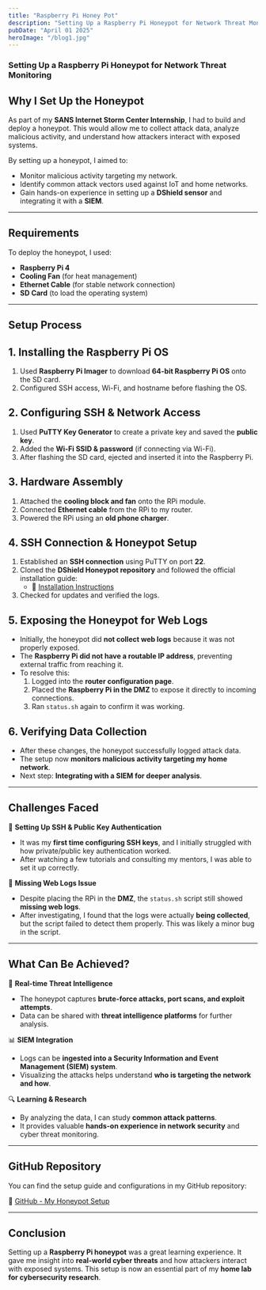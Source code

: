 ```yaml
---
title: "Raspberry Pi Honey Pot"
description: "Setting Up a Raspberry Pi Honeypot for Network Threat Monitoring"
pubDate: "April 01 2025"
heroImage: "/blog1.jpg"
---
```


### Setting Up a Raspberry Pi Honeypot for Network Threat Monitoring

## Why I Set Up the Honeypot

As part of my **SANS Internet Storm Center Internship**, I had to build and deploy a honeypot. This would allow me to collect attack data, analyze malicious activity, and understand how attackers interact with exposed systems. 

By setting up a honeypot, I aimed to:
- Monitor malicious activity targeting my network.
- Identify common attack vectors used against IoT and home networks.
- Gain hands-on experience in setting up a **DShield sensor** and integrating it with a **SIEM**.

---

## Requirements

To deploy the honeypot, I used:

- **Raspberry Pi 4**
- **Cooling Fan** (for heat management)
- **Ethernet Cable** (for stable network connection)
- **SD Card** (to load the operating system)

---

## Setup Process

## 1. Installing the Raspberry Pi OS
1. Used **Raspberry Pi Imager** to download **64-bit Raspberry Pi OS** onto the SD card.
2. Configured SSH access, Wi-Fi, and hostname before flashing the OS.

## 2. Configuring SSH & Network Access
1. Used **PuTTY Key Generator** to create a private key and saved the **public key**.
2. Added the **Wi-Fi SSID & password** (if connecting via Wi-Fi).
3. After flashing the SD card, ejected and inserted it into the Raspberry Pi.

## 3. Hardware Assembly
1. Attached the **cooling block and fan** onto the RPi module.
2. Connected **Ethernet cable** from the RPi to my router.
3. Powered the RPi using an **old phone charger**.

## 4. SSH Connection & Honeypot Setup
1. Established an **SSH connection** using PuTTY on port **22**.
2. Cloned the **DShield Honeypot repository** and followed the official installation guide:
   - 📌 [Installation Instructions](https://github.com/DShield-ISC/dshield/blob/main/docs/install-instructions/Raspbian.md)
3. Checked for updates and verified the logs.

## 5. Exposing the Honeypot for Web Logs
- Initially, the honeypot did **not collect web logs** because it was not properly exposed.
- The **Raspberry Pi did not have a routable IP address**, preventing external traffic from reaching it.
- To resolve this:
  1. Logged into the **router configuration page**.
  2. Placed the **Raspberry Pi in the DMZ** to expose it directly to incoming connections.
  3. Ran `status.sh` again to confirm it was working.

## 6. Verifying Data Collection
- After these changes, the honeypot successfully logged attack data.
- The setup now **monitors malicious activity targeting my home network**.
- Next step: **Integrating with a SIEM for deeper analysis**.

---

## Challenges Faced

🔹 **Setting Up SSH & Public Key Authentication**
- It was my **first time configuring SSH keys**, and I initially struggled with how private/public key authentication worked.
- After watching a few tutorials and consulting my mentors, I was able to set it up correctly.

🔹 **Missing Web Logs Issue**
- Despite placing the RPi in the **DMZ**, the `status.sh` script still showed **missing web logs**.
- After investigating, I found that the logs were actually **being collected**, but the script failed to detect them properly. This was likely a minor bug in the script.

---

## What Can Be Achieved?

🚀 **Real-time Threat Intelligence**
- The honeypot captures **brute-force attacks, port scans, and exploit attempts**.
- Data can be shared with **threat intelligence platforms** for further analysis.

📊 **SIEM Integration**
- Logs can be **ingested into a Security Information and Event Management (SIEM) system**.
- Visualizing the attacks helps understand **who is targeting the network and how**.

🔍 **Learning & Research**
- By analyzing the data, I can study **common attack patterns**.
- It provides valuable **hands-on experience in network security** and cyber threat monitoring.

---

## GitHub Repository

You can find the setup guide and configurations in my GitHub repository:

🔗 [GitHub - My Honeypot Setup](https://github.com/DShield-ISC/dshield)

---

## Conclusion

Setting up a **Raspberry Pi honeypot** was a great learning experience. It gave me insight into **real-world cyber threats** and how attackers interact with exposed systems. This setup is now an essential part of my **home lab for cybersecurity research**.


